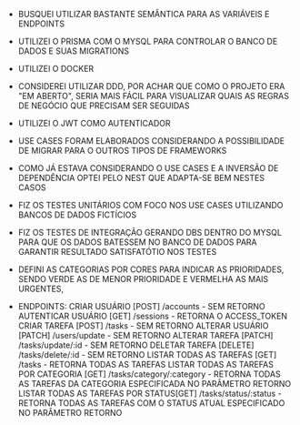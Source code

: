 - BUSQUEI UTILIZAR BASTANTE SEMÂNTICA PARA AS VARIÁVEIS E ENDPOINTS
- UTILIZEI O PRISMA COM O MYSQL PARA CONTROLAR O BANCO DE DADOS E SUAS MIGRATIONS
- UTILIZEI O DOCKER
- CONSIDEREI UTILIZAR DDD, POR ACHAR QUE COMO O PROJETO ERA "EM ABERTO", SERIA MAIS FÁCIL PARA VISUALIZAR QUAIS AS REGRAS DE NEGÓCIO QUE PRECISAM SER SEGUIDAS
- UTILIZEI O JWT COMO AUTENTICADOR
- USE CASES FORAM ELABORADOS CONSIDERANDO A POSSIBILIDADE DE MIGRAR PARA O OUTROS TIPOS DE FRAMEWORKS
- COMO JÁ ESTAVA CONSIDERANDO O USE CASES E A INVERSÃO DE DEPENDÊNCIA OPTEI PELO NEST QUE ADAPTA-SE BEM NESTES CASOS
- FIZ OS TESTES UNITÁRIOS COM FOCO NOS USE CASES UTILIZANDO BANCOS DE DADOS FICTÍCIOS
- FIZ OS TESTES DE INTEGRAÇÃO GERANDO DBS DENTRO DO MYSQL PARA QUE OS DADOS BATESSEM NO BANCO DE DADOS PARA GARANTIR RESULTADO SATISFATÓTIO NOS TESTES
- DEFINI AS CATEGORIAS POR CORES PARA INDICAR AS PRIORIDADES, SENDO VERDE AS DE MENOR PRIORIDADE E VERMELHA AS MAIS URGENTES,

- ENDPOINTS:
CRIAR USUÁRIO [POST] /accounts - SEM RETORNO
AUTENTICAR USUÁRIO [GET] /sessions - RETORNA O ACCESS_TOKEN
CRIAR TAREFA [POST] /tasks - SEM RETORNO
ALTERAR USUÁRIO [PATCH] /users/update - SEM RETORNO
ALTERAR TAREFA [PATCH] /tasks/update/:id - SEM RETORNO
DELETAR TAREFA [DELETE] /tasks/delete/:id - SEM RETORNO
LISTAR TODAS AS TAREFAS [GET] /tasks - RETORNA TODAS AS TAREFAS
LISTAR TODAS AS TAREFAS POR CATEGORIA [GET] /tasks/category/:category - RETORNA TODAS AS TAREFAS DA CATEGORIA ESPECIFICADA NO PARÂMETRO RETORNO
LISTAR TODAS AS TAREFAS POR STATUS[GET] /tasks/status/:status - RETORNA TODAS AS TAREFAS COM O STATUS ATUAL ESPECIFICADO NO PARÂMETRO RETORNO
